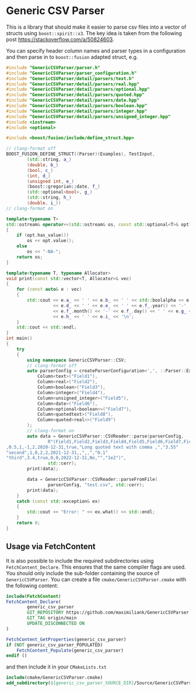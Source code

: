 Generic CSV Parser
==================

This is a library that should make it easier to parse csv files into a vector of structs using `boost::spirit::x3`. The
key idea is taken from the following post https://stackoverflow.com/a/50824603.

You can specify header column names and parser types in a configuration and then parse in to `boost::fusion` adapted
struct, e.g.

```c++
#include "GenericCSVParser/parser.h"
#include "GenericCSVParser/parser_configuration.h"
#include "GenericCSVParser/detail/parsers/text.h"
#include "GenericCSVParser/detail/parsers/real.hpp"
#include "GenericCSVParser/detail/parsers/optional.hpp"
#include "GenericCSVParser/detail/parsers/quoted.hpp"
#include "GenericCSVParser/detail/parsers/date.hpp"
#include "GenericCSVParser/detail/parsers/boolean.hpp"
#include "GenericCSVParser/detail/parsers/integer.hpp"
#include "GenericCSVParser/detail/parsers/unsigned_integer.hpp"
#include <iostream>
#include <optional>

#include <boost/fusion/include/define_struct.hpp>

// clang-format off
BOOST_FUSION_DEFINE_STRUCT((Parser)(Examples), TestInput,
        (std::string, a_)
        (double, b_)
        (bool, c_)
        (int, d_)
        (unsigned int, e_)
        (boost::gregorian::date, f_)
        (std::optional<bool>, g_)
        (std::string, h_)
        (double, i_))
// clang-format on

template<typename T>
std::ostream& operator<<(std::ostream& os, const std::optional<T>& opt)
{
    if (opt.has_value())
        os << opt.value();
    else
        os << "-NA-";
    return os;
}

template<typename T, typename Allocator>
void print(const std::vector<T, Allocator>& vec)
{
    for (const auto& e : vec)
    {
        std::cout << e.a_ << ' ' << e.b_ << ' ' << std::boolalpha << e.c_ << ' '
                  << e.d_ << ' ' << e.e_ << ' ' << e.f_.year() << '-'
                  << e.f_.month() << '-' << e.f_.day() << ' ' << e.g_ << ' '
                  << e.h_ << ' ' << e.i_ << '\n';
    }
    std::cout << std::endl;
}
int main()
{
    try
    {
        using namespace GenericCSVParser::CSV;
        // clang-format off
        auto parserConfig = createParserConfiguration<',', ::Parser::Examples::TestInput>(
            Column<text>("Field1"),
            Column<real>("Field2"),
            Column<boolean>("Field3"),
            Column<integer>("Field4"),
            Column<unsigned_integer>("Field5"),
            Column<date>("Field6"),
            Column<optional<boolean>>("Field7"),
            Column<quotedtext>("Field8"),
            Column<quoted<real>>("Field9")
        );
        // clang-format on
        auto data = GenericCSVParser::CSVReader::parse(parserConfig,
                R"(Field1,Field2,Field3,Field4,Field5,Field6,Field7,Field8,Field9
,0.5,1,-1,2,2020-12-31,true,"Long quoted text with comma ,","3.55"
"second",1,0,2,2,2021-12-31,,",,","0.1"
"third",3.4,true,0,0,2022-12-31,No,"","1e2")",
                std::cerr);
        print(data);

        data = GenericCSVParser::CSVReader::parseFromFile(
                parserConfig, "test.csv", std::cerr);
        print(data);
    }
    catch (const std::exception& ex)
    {
        std::cout << "Error: " << ex.what() << std::endl;
    }
    return 0;
}
```

Usage via FetchContent
----------------------

It is also possible to include the required subdirectories using `FetchContent_Declare`. This ensures that the same
compiler flags are used.
You should only include the sub-folder containing the source of `GenericCSVParser`.
You can create a file `cmake/GenericCSVParser.cmake` with the following content:

```cmake
include(FetchContent)
FetchContent_Declare(
        generic_csv_parser
        GIT_REPOSITORY https://github.com/maximiliank/GenericCSVParser.git
        GIT_TAG origin/main
        UPDATE_DISCONNECTED ON
)

FetchContent_GetProperties(generic_csv_parser)
if (NOT generic_csv_parser_POPULATED)
    FetchContent_Populate(generic_csv_parser)
endif ()
```

and then include it in your `CMakeLists.txt`

```cmake
include(cmake/GenericCSVParser.cmake)
add_subdirectory(${generic_csv_parser_SOURCE_DIR}/Source/GenericCSVParser ${generic_csv_parser_BINARY_DIR}_GenericCSVParser)
```
